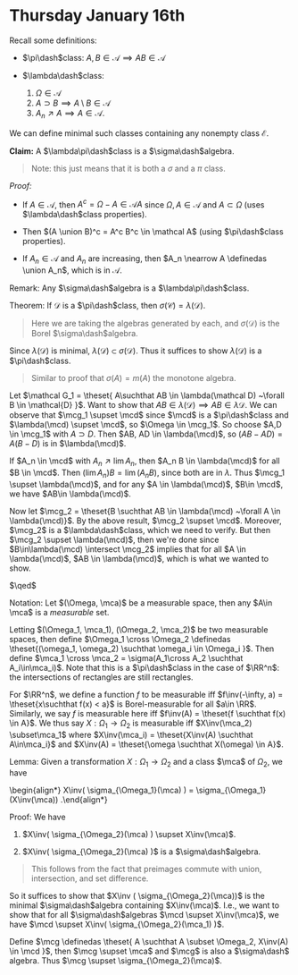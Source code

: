 # Thursday January 16th

Recall some definitions:

- $\pi\dash$class: $A, B \in \mathcal A \implies AB \in \mathcal A$

- $\lambda\dash$class:
  1. $\Omega \in \mathcal A$
  2. $A \supset B \implies A\setminus B \in \mathcal A$
  3. $A_n \nearrow A \implies A \in\mathcal A$.

We can define minimal such classes containing any nonempty class $\mathcal E$.

**Claim:**
A $\lambda\pi\dash$class is a $\sigma\dash$algebra.

> Note: this just means that it is both a $\sigma$ and a $\pi$ class. 

*Proof:*

- If $A\in \mathcal A$, then $A^c = \Omega - A \in \mathcal AA$ since $\Omega, A \in \mathcal A$ and $A \subset \Omega$ (uses $\lambda\dash$class properties).

- Then $(A \union B)^c = A^c B^c \in \mathcal A$ (using $\pi\dash$class properties).

- If $A_n \in \mathcal A$ and $A_n$ are increasing, then $A_n \nearrow A \definedas \union A_n$, which is in $\mathcal A$.

Remark:
Any $\sigma\dash$algebra is a $\lambda\pi\dash$class.

Theorem:
If $\mathcal D$ is a $\pi\dash$class, then $\sigma(\mathcal C) = \lambda(\mathcal D)$.

> Here we are taking the algebras generated by each, and $\sigma(\mathcal D)$ is the Borel $\sigma\dash$algebra.

Since $\lambda(\mathcal D)$ is minimal, $\lambda(\mathcal D) \subset \sigma(\mathcal D)$.
Thus it suffices to show $\lambda(\mathcal D)$ is a $\pi\dash$class.

> Similar to proof that $\sigma(A) = m(A)$ the monotone algebra.

Let $\mathcal G_1 = \theset{ A\suchthat AB \in \lambda(\mathcal D) ~\forall B \in \mathcal{D} }$.
Want to show that $AB \in \lambda(\mathcal{D}) \implies AB \in \lambda{\mathcal{D}}$.
We can observe that $\mcg_1 \supset \mcd$ since $\mcd$ is a $\pi\dash$class and $\lambda(\mcd) \supset \mcd$, so $\Omega \in \mcg_1$.
So choose $A,D \in \mcg_1$ with $A\supset D$.
Then $AB, AD \in \lambda(\mcd)$, so $(AB - AD) = A(B-D)$ is in $\lambda(\mcd)$.

If $A_n \in \mcd$ with $A_n \nearrow \lim A_n$, then $A_n B \in \lambda(\mcd)$ for all $B \in \mcd$.
Then $(\lim A_n)B = \lim (A_n B)$, since both are in $\lambda$.
Thus $\mcg_1 \supset \lambda(\mcd)$, and for any $A \in \lambda(\mcd)$, $B\in \mcd$, we have $AB\in \lambda(\mcd)$.

Now let $\mcg_2 = \theset{B \suchthat AB \in \lambda(\mcd) ~\forall A \in \lambda(\mcd)}$.
By the above result, $\mcg_2 \supset \mcd$.
Moreover, $\mcg_2$ is a $\lambda\dash$class, which we need to verify.
But then $\mcg_2 \supset \lambda(\mcd)$, then we're done since $B\in\lambda(\mcd) \intersect \mcg_2$ implies that for all $A \in \lambda(\mcd)$, $AB \in \lambda(\mcd)$, which is what we wanted to show.

$\qed$

Notation:
Let $(\Omega, \mca)$ be a measurable space, then any $A\in \mca$ is a *measurable* set.

Letting $(\Omega_1, \mca_1), (\Omega_2, \mca_2)$ be two measurable spaces, then define $\Omega_1 \cross \Omega_2 \definedas \theset{(\omega_1, \omega_2) \suchthat \omega_i \in \Omega_i }$.
Then define $\mca_1 \cross \mca_2 = \sigma(A_1\cross A_2 \suchthat A_i\in\mca_i)$.
Note that this is a $\pi\dash$class in the case of $\RR^n$: the intersections of rectangles are still rectangles.

For $\RR^n$, we define a function $f$ to be measurable iff $f\inv(-\infty, a) = \theset{x\suchthat f(x) < a}$ is Borel-measurable for all $a\in \RR$.
Similarly, we say $f$ is measurable here iff $f\inv(A) = \theset{f \suchthat f(x) \in A}$.
We thus say $X:\Omega_1 \to \Omega_2$ is measurable iff $X\inv(\mca_2) \subset\mca_1$ where $X\inv(\mca_i) = \theset{X\inv(A) \suchthat A\in\mca_i}$ and $X\inv(A) = \theset{\omega \suchthat X(\omega) \in A}$.

Lemma:
Given a transformation $X:\Omega_1 \to \Omega_2$ and a class $\mca$ of $\Omega_2$, we have

\begin{align*}
X\inv( \sigma_{\Omega_1}(\mca) ) = \sigma_{\Omega_1}(X\inv(\mca))
.\end{align*}

Proof:
We have

1. $X\inv( \sigma_{\Omega_2}(\mca) ) \supset X\inv(\mca)$.

2. $X\inv( \sigma_{\Omega_2}(\mca) )$ is a $\sigma\dash$algebra.

  > This follows from the fact that preimages commute with union, intersection, and set difference.

So it suffices to show that $X\inv ( \sigma_{\Omega_2}(\mca))$ is the minimal $\sigma\dash$algebra containing $X\inv(\mca)$.
I.e., we want to show that for all $\sigma\dash$algebras $\mcd \supset X\inv(\mca)$, we have $\mcd \supset X\inv( \sigma_{\Omega_2}(\mca_1)  )$.

Define $\mcg \definedas \theset{ A \suchthat A \subset \Omega_2, X\inv(A) \in \mcd }$, then $\mcg \supset \mca$ and $\mcg$ is also a $\sigma\dash$ algebra.
Thus $\mcg \supset \sigma_{\Omega_2}(\mca)$.
